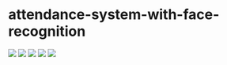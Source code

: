 # attendance-system-with-face-recognition

![](https://img.shields.io/badge/python-blue?style=for-the-badge&logo=python&logoColor=white)
![]( https://img.shields.io/badge/JavaScript-yellow?style=for-the-badge&logo=javascript&logoColor=white)
![]( https://img.shields.io/badge/Html-orange?style=for-the-badge&logo=html5&logoColor=white)
![]( https://img.shields.io/badge/CSS-blue?style=for-the-badge&logo=css3&logoColor=white)
![]( https://img.shields.io/badge/Flask-darkblue?style=for-the-badge&logo=flask&logoColor=white)
</br>



